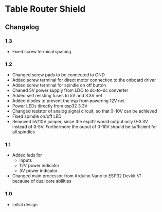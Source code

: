 # Table Router Shield
## Changelog
### 1.3
* Fixed screw terminal spacing

### 1.2
* Changed screw pads to be connected to GND
* Added screw terminal for direct motor connection to the onboard driver
* Added screw terminal for spindle on off button
* Chaned 5V power supply from LDO to dc-to-dc converter
* Added self ressting fuses to 5V and 3.3V net
* Added diodes to prevent the esp from powering 12V net
* Power LEDs directly from esp32 3.3V
* Changed resistor of analog signal circuit, so that 0-10V can be achieved
* Fixed spindle on/off LED
* Removed 5V/10V jumper, since the esp32 would output only 0-3.3V instead of 0-5V. Furthermore the ouput of 0-10V should be sufficient for all spindles

### 1.1
* Added leds for
    * inputs
    * 12V power indicator
    * 5V power indicator
* Changed main processor from Arduino Nano to ESP32 Devkit V1 because of dual core abilities

### 1.0
* Initial design
